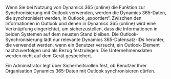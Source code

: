 Wenn Sie bei Nutzung von Dynamics 365 (online) die Funktion zur Synchronisierung mit Outlook verwenden, werden die Dynamics 365-Daten, die synchronisiert werden, in Outlook „exportiert“. Zwischen den Informationen in Outlook und denen in Dynamics 365 (online) wird eine Verknüpfung eingerichtet, um sicherzustellen, dass die Informationen in beiden Systemen auf dem neusten Stand bleiben. Die Outlook-Synchronisierung lädt nur relevante Dynamics 365-Datensatz-IDs herunter, die verwendet werden, wenn ein Benutzer versucht, ein Outlook-Element nachzuverfolgen und als Bezug festzulegen. Die Unternehmensdaten werden nicht auf dem Gerät gespeichert.  
  
 Ein Administrator legt über Sicherheitsrollen fest, ob Benutzer Ihrer Organisation Dynamics 365-Daten mit Outlook synchronisieren dürfen.
